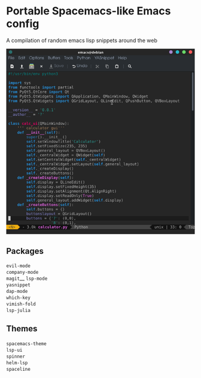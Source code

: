 # Portable Spacemacs-like Emacs config
A compilation of random emacs lisp snippets around the web

![Alt text](sample.png?raw=true "Preview")

## Packages
`evil-mode`  
`company-mode`  
`magit`__
`lsp-mode`  
`yasnippet`  
`dap-mode`  
`which-key`  
`vimish-fold`  
`lsp-julia`  

## Themes
`spacemacs-theme`  
`lsp-ui`  
`spinner`  
`helm-lsp`  
`spaceline`  
